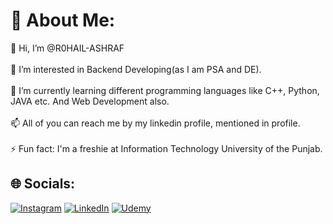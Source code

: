 # 💫 About Me:
👋 Hi, I’m @R0HAIL-ASHRAF<br><br>👀 I’m interested in Backend Developing(as I am PSA and DE).<br><br>🌱 I’m currently learning different programming languages like C++, Python, JAVA etc. And Web Development also.<br><br>📫 All of you can reach me by my linkedin profile, mentioned in profile.<br><br>⚡ Fun fact: I'm a freshie at Information Technology University of the Punjab.


## 🌐 Socials:
[![Instagram](https://img.shields.io/badge/Instagram-%23E4405F.svg?logo=Instagram&logoColor=white)](https://instagram.com/enervated_r0hailxd) [![LinkedIn](https://img.shields.io/badge/LinkedIn-%230077B5.svg?logo=linkedin&logoColor=white)](https://linkedin.com/in/rohail-ashraf-1aa720280)  [![Udemy](https://img.shields.io/badge/Udemy-%230077B5.svg?logo=Udemy&logoColor=white)]() 


